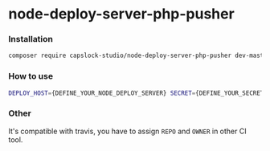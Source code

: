 # node-deploy-server-php-pusher

### Installation
```sh
composer require capslock-studio/node-deploy-server-php-pusher dev-master
```

### How to use
```sh
DEPLOY_HOST={DEFINE_YOUR_NODE_DEPLOY_SERVER} SECRET={DEFINE_YOUR_SECRET} DIST={REMOTE_SERVER_DEPLOY_PATH} ./vendor/capslock-studio/node-deploy-server-php-pusher/bin/pusher [PARAMETER_WITH_DOUBLE_DASH]
```

### Other
It's compatible with travis, you have to assign `REPO` and `OWNER` in other CI tool.
